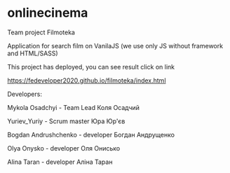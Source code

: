 # onlinecinema
Team project Filmoteka

Application for search film on VanilaJS
(we use only JS without framework and HTML/SASS)

This project has deployed, you can see result click on link

https://fedeveloper2020.github.io/filmoteka/index.html

Developers:

Mykola Osadchyi - Team Lead Коля Осадчий

Yuriev_Yuriy - Scrum master Юра Юр'єв

Bogdan Andrushchenko - developer  Богдан Андрущенко

Olya Onysko - developer Оля Онисько

Alina Taran - developer Аліна Таран
